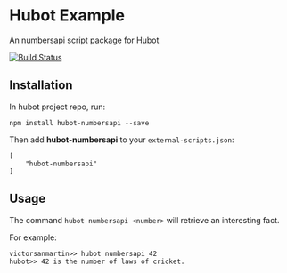 # Hubot Example

An numbersapi script package for Hubot

[![Build Status](https://travis-ci.org/quest/hubot-numbersapi.png)](https://travis-ci.org/quest/hubot-numbersapi)

## Installation

In hubot project repo, run:

`npm install hubot-numbersapi --save`

Then add **hubot-numbersapi** to your `external-scripts.json`:

```
[
	"hubot-numbersapi"
]
```

## Usage

The command `hubot numbersapi <number>` will retrieve an interesting fact.

For example:

```
victorsanmartin>> hubot numbersapi 42
hubot>> 42 is the number of laws of cricket.
```